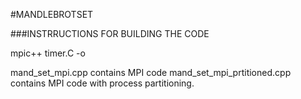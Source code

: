#MANDLEBROTSET

###INSTRRUCTIONS FOR BUILDING THE CODE

mpic++ timer.C <codename> -o <codename>



mand_set_mpi.cpp contains MPI code 
mand_set_mpi_prtitioned.cpp contains MPI code with process partitioning.